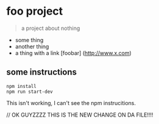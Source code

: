 # foo project

> a project about nothing

- some thing
- another thing
- a thing with a link [foobar] (http://www.x.com)


## some instructions

```
npm install
npm run start-dev

```
This isn't working, I can't see the npm instrucitions.

// OK GUYZZZZ THIS IS THE NEW CHANGE ON DA FILE!!!!
